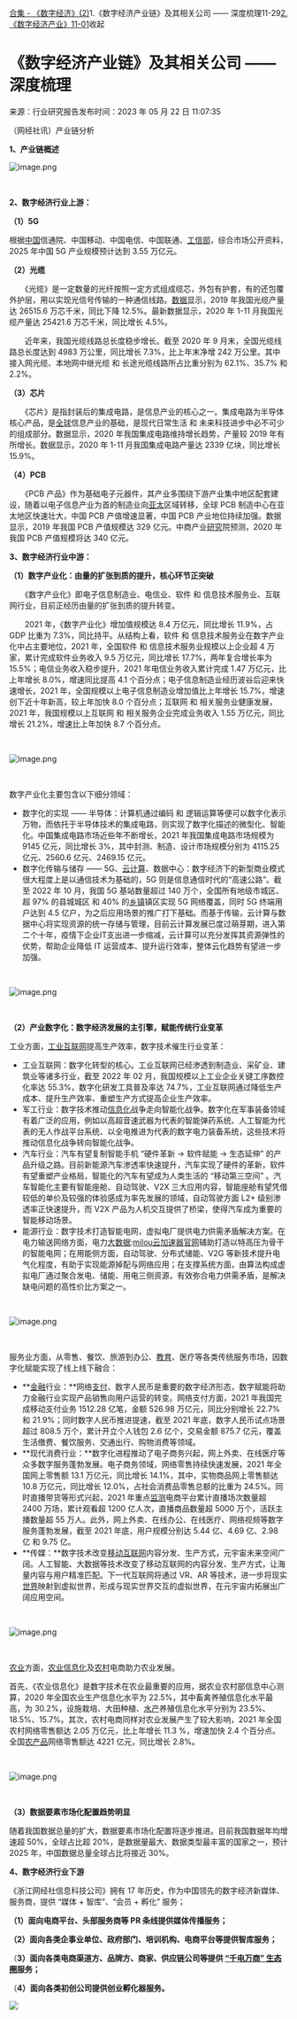 [合集 \- 《数字经济》(2\)](https://github.com)1\.《数字经济产业链》及其相关公司 —— 深度梳理11\-29[2\.《数字经济产业》11\-01](https://github.com/visionalsun/p/18508079)收起

# 《数字经济产业链》及其相关公司 —— 深度梳理


来源：行业研究报告发布时间：2023 年 05 月 22 日 11:07:35

（网经社讯）产业链分析


**1、产业链概述**


![image.png](https://imgs-b2b.100ec.cn/Public/Upload/image/20230522/1684724665460353.png "1684724665460353.png")


 


**2、数字经济行业上游：**


**（1）5G**


根据[中国](https://github.com)信通院、中国移动、中国电信、中国联通、[工信部](https://github.com)，综合市场公开资料，2025 年中国 5G 产业规模预计达到 3\.55 万亿元。


**（2）光缆**


　　《光缆》是一定数量的光纤按照一定方式组成缆芯，外包有护套，有的还包覆外护层，用以实现光信号传输的一种通信线路。[数据](https://github.com)显示，2019 年我国光缆产量达 26515\.6 万芯千米，同比下降 12\.5%。最新数据显示，2020 年 1\-11 月我国光缆产量达 25421\.6 万芯千米，同比增长 4\.5%。


　　近年来，我国光缆线路总长度稳步增长。截至 2020 年 9 月末，全国光缆线路总长度达到 4983 万公里，同比增长 7\.3%，比上年末净增 242 万公里。其中接入网光缆、本地网中继光缆 和 长途光缆线路所占比重分别为 62\.1%、35\.7% 和 2\.2%。


**（3）芯片**


　　《芯片》是指封装后的集成电路，是信息产业的核心之一。集成电路为半导体核心产品，是[全球](https://github.com)信息产业的基础，是现代日常生活 和 未来科技进步中必不可少的组成部分。数据显示，2020 年我国集成电路维持增长趋势，产量较 2019 年有所增长。数据显示，2020 年 1\-11 月我国集成电路产量达 2339 亿块，同比增长 15\.9%。


**（4）PCB**


　　《PCB 产品》作为基础电子元器件，其产业多围绕下游产业集中地区配套建设，随着以电子信息产业为首的制造业向[亚太](https://github.com)区域转移，全球 PCB 制造中心在亚太地区快速壮大，中国 PCB 产值增速显著，中国 PCB 产业地位持续加强。数据显示，2019 年我国 PCB 产值规模达 329 亿元。中商产业[研究](https://github.com)院预测，2020 年我国 PCB 产值规模将达 340 亿元。


**3、数字经济行业中游：**


**（1）数字产业化：由量的扩张到质的提升，核心环节正突破**


　　《数字产业化》即电子信息制造业、电信业、软件 和 信息技术服务业、互联网行业，目前正经历由量的扩张到质的提升转变。


　　2021 年，《数字产业化》增加值规模达 8\.4 万亿元，同比增长 11\.9%，占 GDP 比重为 7\.3%，同比持平。从结构上看，软件 和 信息技术服务业在数字产业化中占主要地位，2021 年，全国软件 和 信息技术服务业规模以上企业超 4 万家，累计完成软件业务收入 9\.5 万亿元，同比增长 17\.7%，两年复合增长率为 15\.5%；电信业务收入稳步提升，2021 年电信业务收入累计完成 1\.47 万亿元，比上年增长 8\.0%，增速同比提高 4\.1 个百分点；电子信息制造业经历波谷后迎来快速增长，2021 年，全国规模以上电子信息制造业增加值比上年增长 15\.7%，增速创下近十年新高，较上年加快 8\.0 个百分点；互联网 和 相关服务业健康发展，2021 年，我国规模以上互联网 和 相关服务企业完成业务收入 1\.55 万亿元，同比增长 21\.2%，增速比上年加快 8\.7 个百分点。


 


![image.png](https://imgs-b2b.100ec.cn/Public/Upload/image/20230522/1684724684635634.png "1684724684635634.png")


 


数字产业化主要包含以下细分领域：


* 数字化的实现 —— 半导体：计算机通过编码 和 逻辑运算等便可以数字化表示万物，而依托于半导体技术的集成电路，则实现了数字化描述的微型化、智能化。中国集成电路市场近些年不断增长，2021 年我国集成电路市场规模为 9145 亿元，同比增长 3%，其中封测、制造、设计市场规模分别为 4115\.25 亿元、2560\.6 亿元、2469\.15 亿元。
* 数字化传输与储存 —— 5G、[云计算](https://github.com)、数据中心：数字经济下的新型商业模式很大程度上是以通信技术为基础的，5G 则是信息通信时代的“高速公路”。截至 2022 年 10 月，我国 5G 基站数量超过 140 万个，全国所有地级市城区、超 97% 的县城城区 和 40% 的[乡镇](https://github.com)镇区实现 5G 网络覆盖，同时 5G 终端用户达到 4\.5 亿户，为之后应用场景的推广打下基础。而基于传输，云计算与数据中心将实现资源的统一存储与管理，目前云计算发展已度过萌芽期，进入第二个十年，疫情下企业IT支出进一步缩减，云计算可以充分发挥其资源弹性的优势，帮助企业降低 IT 运营成本、提升运行效率，整体云化趋势有望进一步加强。


 


![image.png](https://imgs-b2b.100ec.cn/Public/Upload/image/20230522/1684724707190186.png "1684724707190186.png")


 


**（2）产业数字化：数字经济发展的主引擎，赋能传统行业变革**


工业方面，[工业互联网](https://github.com)提高生产效率，数字技术催生行业变革：


* 工业互联网：数字化转型的核心。工业互联网已经渗透到制造业、采矿业、建筑业等诸多行业，截至 2022 年 02 月，我国规模以上工业企业关键工序数控化率达 55\.3%，数字化研发工具普及率达 74\.7%，工业互联网通过降低生产成本、提升生产效率、重塑生产方式提高企业生产效率。
* 军工行业：数字技术推动[信息化](https://github.com)战争走向智能化战争。数字化在军事装备领域有着广泛的应用，例如以高超音速武器为代表的智能弹药系统、人工智能为代表的无人作战平台系统、以全电推进为代表的数字电力装备系统，这些技术将推动信息化战争转向智能化战争。
* 汽车行业：汽车有望复制智能手机 “硬件革新 → 软件赋能 → 生态延伸” 的产品升级之路。目前新能源汽车渗透率快速提升，汽车实现了硬件的革新，软件有望重塑产业格局，智能化的汽车有望成为人类生活的 “移动第三空间” 。汽车智能化主要有智能座舱、自动驾驶、V2X 三大应用内容，智能座舱有望凭借较低的单价及较强的体验感成为率先发展的领域，自动驾驶方面 L2\+ 级别渗透率正快速提升，而 V2X 产品为人机交互提供了桥梁，使得汽车成为重要的智能移动场景。
* 能源行业：数字技术打造智能电网，虚拟电厂提供电力供需矛盾解决方案。在电力输送网络方面，电力[大数据](https://github.com):[milou云加速器官网](https://jiechuangmoxing.com)辅助打造以特高压为骨干的智能电网；在用能侧方面，自动驾驶、分布式储能、V2G 等新技术提升电气化程度，有助于实现能源掉配与网络应用；在支撑系统方面，由算法构成虚拟电厂通过聚合发电、储能、用电三侧资源，有效弥合电力供需矛盾，是解决缺电问题的高性价比方案之一。


 


![image.png](https://imgs-b2b.100ec.cn/Public/Upload/image/20230522/1684724718166864.png "1684724718166864.png")


 


服务业方面，从零售、餐饮、旅游到办公、[教育](https://github.com)、医疗等各类传统服务市场，因数字化赋能实现了线上线下融合：


* **[金融](https://github.com)行业：**网络[支付](https://github.com)、数字人民币是重要的数字经济形态，数字赋能将助力金融行业实现产品销售向用户运营的转变。网络支付方面，2021 年我国完成移动支付业务 1512\.28 亿笔，金额 526\.98 万亿元，同比分别增长 22\.7% 和 21\.9%；同时数字人民币推进提速，截至 2021 年底，数字人民币试点场景超过 808\.5 万个，累计开立个人钱包 2\.6 亿个，交易金额 875\.7 亿元，覆盖生活缴费、餐饮服务、交通出行、购物消费等领域。
* **现代消费行业：**数字化进程推动了电子商务兴起，网上外卖、在线医疗等众多数字服务蓬勃发展。电子商务领域，网络零售持续快速发展，2021 年全国网上零售额 13\.1 万亿元，同比增长 14\.1%，其中，实物商品网上零售额达 10\.8 万亿元，同比增长 12\.0%，占社会消费品零售总额的比重为 24\.5%。同时直播带货等形式兴起，2021 年重点[监测](https://github.com)电商平台累计直播场次数量超 2400 万场，累计观看超 1200 亿人次，直播商品数量超 5000 万个，活跃主播数量超 55 万人。此外，网上外卖、在线办公、在线医疗、网络视频等数字服务蓬勃发展，截至 2021 年底，用户规模分别达 5\.44 亿、4\.69 亿、2\.98 亿 和 9\.75 亿。
* **传媒：**数字技术改变[移动互联网](https://github.com)内容分发、生产方式，元宇宙未来空间广阔。人工智能、大数据等技术改变了移动互联网的内容分发、生产方式，让海量内容与用户精准匹配。下一代互联网将通过 VR、AR 等技术，进一步将现实[世界](https://github.com)映射到虚拟世界，形成与现实世界交互的虚拟世界，在元宇宙内拓展出广阔应用空间。


 


![image.png](https://imgs-b2b.100ec.cn/Public/Upload/image/20230522/1684724731212078.png "1684724731212078.png")


 


[农业](https://github.com)方面，[农业信息化](https://github.com)及[农村](https://github.com)电商助力农业发展。


首先，《农业信息化》是数字技术在农业最重要的应用，据农业农村部信息中心测算，2020 年全国农业生产信息化水平为 22\.5%，其中畜禽养殖信息化水平最高，为 30\.2%，设施栽培、大田种植、[水产](https://github.com)养殖信息化水平分别为 23\.5%、18\.5%、15\.7%。其次，农村电商同样对农业发展产生了较大影响，2021 年全国农村网络零售额达 2\.05 万亿元，比上年增长 11\.3 %，增速加快 2\.4 个百分点。全国[农产品](https://github.com)网络零售额达 4221 亿元，同比增长 2\.8%。


 


![image.png](https://imgs-b2b.100ec.cn/Public/Upload/image/20230522/1684724741873460.png "1684724741873460.png")


 


**（3）数据要素市场化配置趋势明显**


随着我国数据总量的扩大，数据要素市场化配置将逐步推进。目前我国数据年均增速超 50%，全球占比超 20%，是数据量最大、数据类型最丰富的国家之一，预计 2025 年，中国数据总量全球占比将接近 30%。


**4、数字经济行业下游**


《浙江网经社信息科技公司》拥有 17 年历史，作为中国领先的数字经济新媒体、服务商，提供 “媒体 \+ 智库”、“会员 \+ 孵化” 服务；


**（1）面向电商平台、头部服务商等 PR 条线提供媒体传播服务；**


**（2）面向各类企事业单位、政府部门、培训机构、电商平台等提供智库服务；**


（**3）面向各类电商渠道方、品牌方、商家、供应链公司等提供 [“千电万商” 生态圈](https://github.com)服务；**


（**4）面向各类初创公司提供创业孵化器服务。**




![](https://img2024.cnblogs.com/blog/1409176/202410/1409176-20241023024535890-26085937.png)


 




